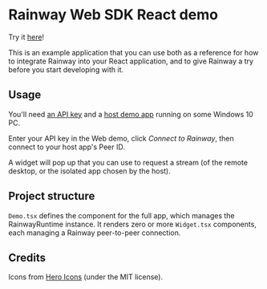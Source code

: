 # Rainway Web SDK React demo

Try it [here](https://rainwayapp.github.io/rainway-sdk-web-demo)!

This is an example application that you can use both as a reference for how to integrate Rainway into your React application, and to give Rainway a try before you start developing with it.

## Usage

You'll need [an API key](https://hub.rainway.com/keys) and a [host demo app](https://github.com/RainwayApp/rainway-sdk-csharp-examples) running on some Windows 10 PC.

Enter your API key in the Web demo, click _Connect to Rainway_, then connect to your host app's Peer ID.

A widget will pop up that you can use to request a stream (of the remote desktop, or the isolated app chosen by the host).

## Project structure

`Demo.tsx` defines the component for the full app, which manages the
RainwayRuntime instance. It renders zero or more `Widget.tsx` components, each
managing a Rainway peer-to-peer connection.

## Credits

Icons from [Hero Icons](https://heroicons.com/) (under the MIT license).
